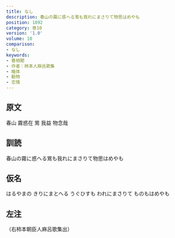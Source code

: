 ```yaml
---
title: なし
description: 春山の霧に惑へる鴬も我れにまさりて物思はめやも
position: 1892
category: 巻10
version: '1.0'
volume: 10
comparison:
- なし
keywords:
- 春相聞
- 作者：柿本人麻呂歌集
- 略体
- 動物
- 恋情
---
```


## 原文

春山 霧惑在 鴬 我益 物念哉

## 訓読

春山の霧に惑へる鴬も我れにまさりて物思はめやも

## 仮名

はるやまの きりにまとへる うぐひすも われにまさりて ものもはめやも

## 左注

（右柿本朝臣人麻呂歌集出）
